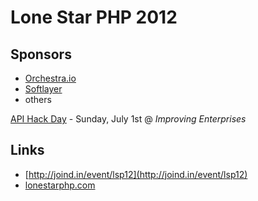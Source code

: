 # Lone Star PHP 2012

## Sponsors
- [Orchestra.io](http://orchestra.io)
- [Softlayer](http://softlayer.com)
- others

[API Hack Day](http://apihackdaydallas.eventbrite.com) - Sunday, July 1st @ _Improving Enterprises_

## Links
- [http://joind.in/event/lsp12](http://joind.in/event/lsp12)
- [lonestarphp.com](http://lonestarphp.com)
